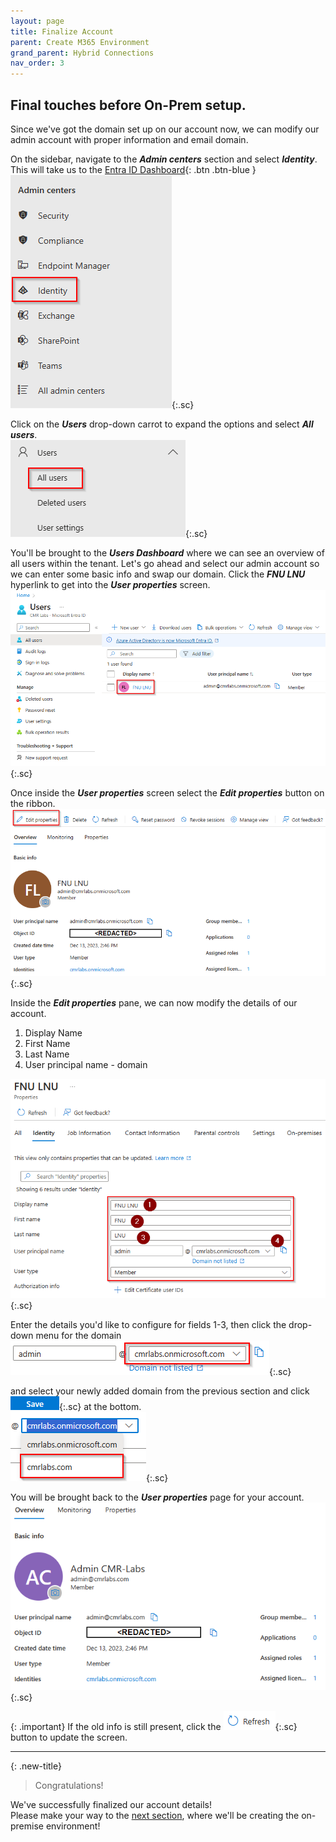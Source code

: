 ```yaml
---
layout: page
title: Finalize Account
parent: Create M365 Environment
grand_parent: Hybrid Connections
nav_order: 3
---
```




## Final touches before On-Prem setup.


Since we've got the domain set up on our account now, we can modify our admin account with proper information and email domain.  

On the sidebar, navigate to the ***Admin centers*** section and select ***Identity***.  
This will take us to the [Entra ID Dashboard](https://entra.microsoft.com/){: .btn .btn-blue }  
![](/assets/images/projects/project01/create-M365-environment/M365-admin-user-setup-1.png "M365 - User Setup 1"){:.sc}

Click on the ***Users*** drop-down carrot to expand the options and select ***All users***.  
![](/assets/images/projects/project01/create-M365-environment/M365-admin-user-setup-2.png "M365 - User Setup 2"){:.sc}

You'll be brought to the ***Users Dashboard*** where we can see an overview of all users within the tenant. Let's go ahead and select our admin account so we can enter some basic info and swap our domain. Click the ***FNU LNU*** hyperlink to get into the ***User properties*** screen.
![](/assets/images/projects/project01/create-M365-environment/M365-admin-user-setup-3.png "M365 - User Setup 3"){:.sc}

Once inside the ***User properties*** screen select the ***Edit properties*** button on the ribbon.  
![](/assets/images/projects/project01/create-M365-environment/M365-admin-user-setup-4.png "M365 - User Setup 4"){:.sc}


Inside the ***Edit properties*** pane, we can now modify the details of our account.  
1. Display Name
2. First Name
3. Last Name
4. User principal name - domain


![](/assets/images/projects/project01/create-M365-environment/M365-admin-user-setup-5.png "M365 - User Setup 5"){:.sc}

Enter the details you'd like to configure for fields 1-3, then click the drop-down menu for the domain  
![](/assets/images/projects/project01/create-M365-environment/M365-admin-user-setup-6.png "M365 - User Setup 6"){:.sc}

and select your newly added domain from the previous section and click ![](/assets/images/projects/project01/create-M365-environment/M365-admin-user-setup-7-1.png "M365 - User Setup 7-1"){:.sc}   at the bottom.  
![](/assets/images/projects/project01/create-M365-environment/M365-admin-user-setup-7.png "M365 - User Setup 7"){:.sc}

You will be brought back to the ***User properties*** page for your account.  
![](/assets/images/projects/project01/create-M365-environment/M365-admin-user-setup-8.png "M365 - User Setup 8"){:.sc}

{: .important}
If the old info is still present, click the ![](/assets/images/projects/project01/create-M365-environment/M365-admin-user-setup-8-1.png "M365 - User Setup 8-1"){:.sc} button to update the screen.  



---



{: .new-title}
> Congratulations!
>
We've successfully finalized our account details!  
Please make your way to the [next section], where we'll be creating the on-premise environment!  



[Microsoft 365 Developer Program]: https://developer.microsoft.com/en-us/microsoft-365/dev-program
[M365 Developer Program dashboard]: https://developer.microsoft.com/en-us/microsoft-365/profile
[next section]: /projects/project01/project01_children/project01_create-onprem/